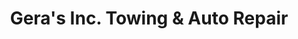 ---
title: "Gera's Inc. Towing & Auto Repair"
url: /freeland/geras-inc-towing-und-auto-repair/
shop: Autowerkstatt
---